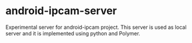 android-ipcam-server
====================

Experimental server for android-ipcam project. This server is used as local server and it is implemented using python and Polymer.
